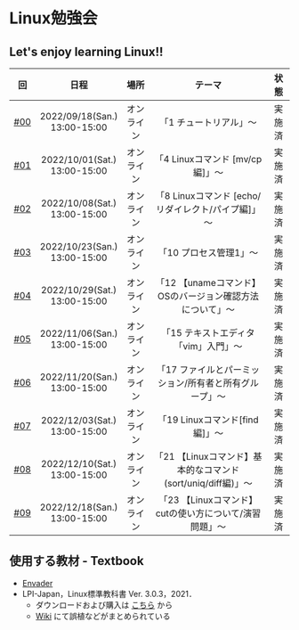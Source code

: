 # Linux勉強会

## Let's enjoy learning Linux!!

|回|日程|場所|テーマ|状態|
| :---: | :---: | :---: | :---: | :---: |
|[#00](https://github.com/fumiyanll23/linux-learning/tree/main/00)|2022/09/18(San.)</br>13:00-15:00|オンライン|「1 チュートリアル」～|実施済|
|[#01](https://github.com/fumiyanll23/linux-learning/tree/main/01)|2022/10/01(Sat.)</br>13:00-15:00|オンライン|「4 Linuxコマンド [mv/cp編]」～|実施済|
|[#02](https://github.com/fumiyanll23/linux-learning/tree/main/02)|2022/10/08(Sat.)</br>13:00-15:00|オンライン|「8 Linuxコマンド [echo/リダイレクト/パイプ編]」～|実施済|
|[#03](https://github.com/fumiyanll23/linux-learning/tree/main/03)|2022/10/23(San.)</br>13:00-15:00|オンライン|「10 プロセス管理1」～|実施済|
|[#04](https://github.com/fumiyanll23/linux-learning/tree/main/04)|2022/10/29(Sat.)</br>13:00-15:00|オンライン|「12 【unameコマンド】OSのバージョン確認方法について」～|実施済|
|[#05](https://github.com/fumiyanll23/linux-learning/tree/main/05)|2022/11/06(San.)</br>13:00-15:00|オンライン|「15 テキストエディタ「vim」入門」～|実施済|
|[#06](https://github.com/fumiyanll23/linux-learning/tree/main/06)|2022/11/20(San.)</br>13:00-15:00|オンライン|「17 ファイルとパーミッション/所有者と所有グループ」～|実施済|
|[#07](https://github.com/fumiyanll23/linux-learning/tree/main/07)|2022/12/03(Sat.)</br>13:00-15:00|オンライン|「19 Linuxコマンド[find編]」～|実施済|
|[#08](https://github.com/fumiyanll23/linux-learning/tree/main/08)|2022/12/10(Sat.)</br>13:00-15:00|オンライン|「21 【Linuxコマンド】基本的なコマンド(sort/uniq/diff編)」～|実施済|
|[#09](https://github.com/fumiyanll23/linux-learning/tree/main/09)|2022/12/18(San.)</br>13:00-15:00|オンライン|「23 【Linuxコマンド】cutの使い方について/演習問題」～|実施済|

## 使用する教材 - Textbook

- [Envader](https://envader.plus/)
- LPI-Japan，Linux標準教科書 Ver. 3.0.3，2021．
  - ダウンロードおよび購入は [こちら](https://linuc.org/textbooks/linux/) から
  - [Wiki](https://lpi.or.jp/linuxtext/wiki/index.php/%E3%83%A1%E3%82%A4%E3%83%B3%E3%83%9A%E3%83%BC%E3%82%B8) にて誤植などがまとめられている
